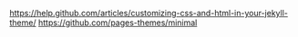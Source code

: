 https://help.github.com/articles/customizing-css-and-html-in-your-jekyll-theme/
https://github.com/pages-themes/minimal
